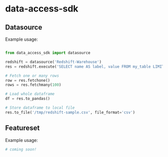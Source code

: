 # data-access-sdk

## Datasource

Example usage:

```python

from data_access_sdk import datasource

redshift = datasource('Redshift-Warehouse')
res = redshift.execute('SELECT name AS label, value FROM my_table LIMIT 1000')

# Fetch one or many rows
row = res.fetchone()
rows = res.fetchmany(100)

# Load whole dataframe
df = res.to_pandas()

# Store dataframe to local file
res.to_file('/tmp/redshift-sample.csv', file_format='csv')
```

## Featureset

Example usage:

```python
# coming soon!
```
